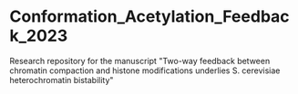 # Conformation_Acetylation_Feedback_2023
Research repository for the manuscript "Two-way feedback between chromatin compaction and histone modifications underlies S. cerevisiae heterochromatin bistability"
